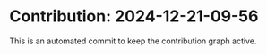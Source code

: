 # Contribution: 2024-12-21-09-56
This is an automated commit to keep the contribution graph active.

